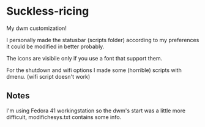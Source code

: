 # Suckless-ricing
My dwm customization!

I personally made the statusbar (scripts folder) according to my preferences it could be modified in better probably. 

The icons are visibile only if you use a font that support them. 

For the shutdown and wifi options I made some (horrible) scripts with dmenu. (wifi script doesn't work)

## Notes
I'm using Fedora 41 workingstation so the dwm's start was a little more difficult, modifichesys.txt contains some info.